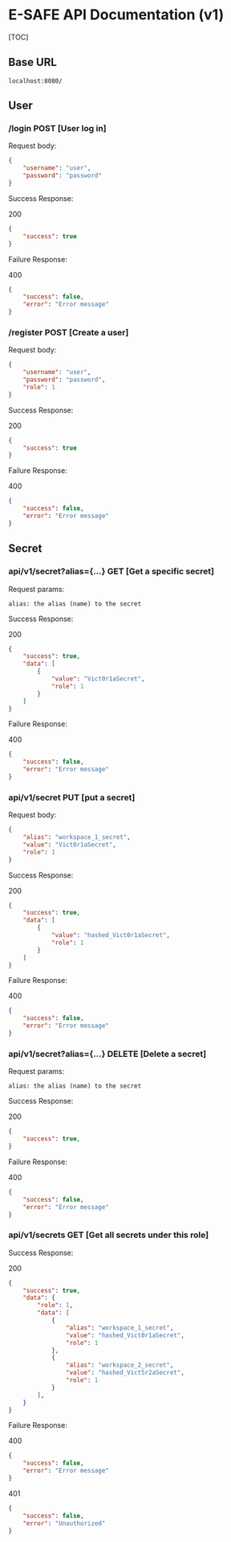 # E-SAFE API Documentation (v1)

[TOC]

## Base URL

```
localhost:8080/
```

## User

### /login POST [User log in]

Request body:

```json
{
    "username": "user",
    "password": "password"
}
```

Success Response:

200

```json
{
    "success": true
}
```

Failure Response:

400

```json
{
    "success": false,
    "error": "Error message"
}
```

### /register POST [Create a user]

Request body:

```json
{
    "username": "user",
    "password": "password",
    "role": 1
}
```

Success Response:

200

```json
{
    "success": true
}
```

Failure Response:

400

```json
{
    "success": false,
    "error": "Error message"
}
```

## Secret

### api/v1/secret?alias={...} GET [Get a specific secret]

Request params:

```
alias: the alias (name) to the secret
```

Success Response:

200

```json
{
    "success": true,
    "data": [
        {
            "value": "Vict0r1aSecret",
    		"role": 1
        }
    ]
}
```

Failure Response:

400

```json
{
    "success": false,
    "error": "Error message"
}
```

### api/v1/secret PUT [put a secret]

Request body:

```json
{
    "alias": "workspace_1_secret",
    "value": "Vict0r1aSecret",
    "role": 1
}
```

Success Response:

200

```json
{
    "success": true,
    "data": [
        {
            "value": "hashed_Vict0r1aSecret",
            "role": 1
        }
    ]
}
```

Failure Response:

400

```json
{
    "success": false,
    "error": "Error message"
}
```

### api/v1/secret?alias={...} DELETE [Delete a secret]

Request params:

```
alias: the alias (name) to the secret
```

Success Response:

200

```json
{
    "success": true,
}
```

Failure Response:

400

```json
{
    "success": false,
    "error": "Error message"
}
```

### api/v1/secrets GET [Get all secrets under this role]

Success Response:

200

```json
{
    "success": true,
    "data": {
        "role": 1,
        "data": [
            {
                "alias": "workspace_1_secret",
                "value": "hashed_Vict0r1aSecret",
                "role": 1
            },
            {
                "alias": "workspace_2_secret",
                "value": "hashed_Vict5r2aSecret",
                "role": 1
            }
    	],
    }
}
```

Failure Response:

400

```json
{
    "success": false,
    "error": "Error message"
}
```

401

```json
{
    "success": false,
    "error": "Unauthorized"
}
```



